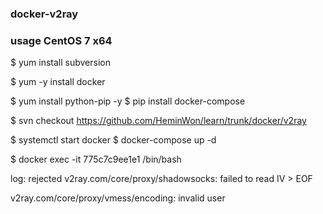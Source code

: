 ### docker-v2ray

### usage CentOS 7 x64

$ yum install subversion

$ yum -y install docker

$ yum install python-pip -y
$ pip install docker-compose

$ svn checkout https://github.com/HeminWon/learn/trunk/docker/v2ray

$ systemctl start docker
$ docker-compose up -d

$ docker exec -it 775c7c9ee1e1 /bin/bash

log:
rejected  v2ray.com/core/proxy/shadowsocks: failed to read IV > EOF

v2ray.com/core/proxy/vmess/encoding: invalid user

